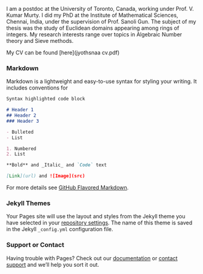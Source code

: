 I am a postdoc at the University of Toronto, Canada, working under 
Prof. V. Kumar Murty. I did my PhD at the Institute of Mathematical Sciences, Chennai, India, under the supervision of Prof. Sanoli Gun. The subject of my thesis was the study of Euclidean domains appearing
among rings of integers. My research interests range over topics in Algebraic Number theory and
Sieve methods.

My CV can be found [here](jyothsnaa cv.pdf)

### Markdown

Markdown is a lightweight and easy-to-use syntax for styling your writing. It includes conventions for

```markdown
Syntax highlighted code block

# Header 1
## Header 2
### Header 3

- Bulleted
- List

1. Numbered
2. List

**Bold** and _Italic_ and `Code` text

[Link](url) and ![Image](src)
```

For more details see [GitHub Flavored Markdown](https://guides.github.com/features/mastering-markdown/).

### Jekyll Themes

Your Pages site will use the layout and styles from the Jekyll theme you have selected in your [repository settings](https://github.com/jyothsnaasivaraman/Jyothsnaa-Sivaraman/settings). The name of this theme is saved in the Jekyll `_config.yml` configuration file.

### Support or Contact

Having trouble with Pages? Check out our [documentation](https://help.github.com/categories/github-pages-basics/) or [contact support](https://github.com/contact) and we’ll help you sort it out.
